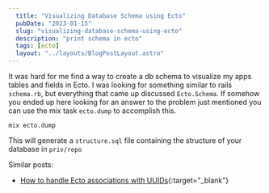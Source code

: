 ```yaml
---
  title: "Visualizing Database Schema using Ecto"
  pubDate: "2023-01-15"
  slug: "visualizing-database-schema-using-ecto"
  description: "print schema in ecto"
  tags: [ecto]
  layout: "../layouts/BlogPostLayout.astro"
---
```


It was hard for me find a way to create a db schema to visualize my apps tables and fields in Ecto. I was looking for something similar to rails `schema.rb`, but everything that came up discussed `Ecto.Schema`. If somehow you ended up here looking for an answer to the problem just mentioned you can use the mix task `ecto.dump` to accomplish this.

```
mix ecto.dump
```

This will generate a `structure.sql` file containing the structure of your database in `priv/repo`

Similar posts:
- [How to handle Ecto associations with UUIDs](https://devdecks.io/2023-ecto-associations-with-uuids){:target="_blank"}
